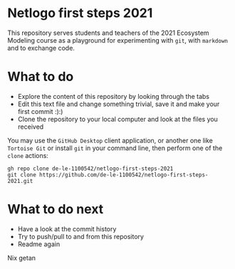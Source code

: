 # Netlogo first steps 2021

This repository serves students and teachers of the 2021 Ecosystem Modeling course as a playground for experimenting with `git`, with `markdown` and to exchange code.

# What to do

* Explore the content of this repository by looking through the tabs
* Edit this text file and change something trivial, save it and make your first commit :):)
* Clone the repository to your local computer and look at the files you received

You may use the `GitHub Desktop` client application, or another one like `Tortoise Git` or install `git` in your command line, then perform one of the `clone` actions:

```
gh repo clone de-le-1100542/netlogo-first-steps-2021
git clone https://github.com/de-le-1100542/netlogo-first-steps-2021.git
```
# What to do next

* Have a look at the commit history
* Try to push/pull to and from this repository
* Readme again


Nix getan
